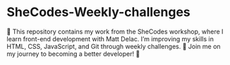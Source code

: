 # SheCodes-Weekly-challenges
🌸 This repository contains my work from the SheCodes workshop, where I learn front-end development with Matt Delac. I’m improving my skills in HTML, CSS, JavaScript, and Git through weekly challenges. 🌼 Join me on my journey to becoming a better developer! 🌸
